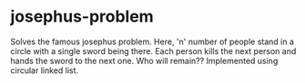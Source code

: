 # josephus-problem
Solves the famous josephus problem. 
Here, 'n' number of people stand in a circle with a single sword being there. Each person kills the next person and hands the sword to the next one. Who will remain??
Implemented using circular linked list.
